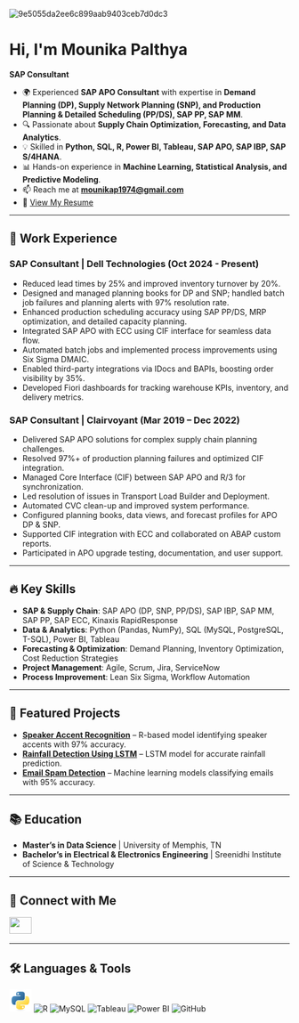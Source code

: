 ![9e5055da2ee6c899aab9403ceb7d0dc3](https://github.com/MounikaPalthya/MounikaPalthya/assets/152343616/5992e1c6-3d72-4ac2-bef5-952da72dbad2)

# Hi, I'm Mounika Palthya  

**SAP Consultant**  

- 🌍 Experienced **SAP APO Consultant** with expertise in **Demand Planning (DP), Supply Network Planning (SNP), and Production Planning & Detailed Scheduling (PP/DS), SAP PP, SAP MM**.  
- 🔍 Passionate about **Supply Chain Optimization, Forecasting, and Data Analytics**.  
- 💡 Skilled in **Python, SQL, R, Power BI, Tableau, SAP APO, SAP IBP, SAP S/4HANA**.  
- 📊 Hands-on experience in **Machine Learning, Statistical Analysis, and Predictive Modeling**.  
- 📫 Reach me at **mounikap1974@gmail.com**  
- 📄 [View My Resume](https://docs.google.com/document/d/11wFmfxTldfd1TE6zy_OWJqnwTJrgnuX3/edit?usp=drive_link)

---

## 💼 Work Experience  

### **SAP Consultant | Dell Technologies (Oct 2024 - Present)**  
- Reduced lead times by 25% and improved inventory turnover by 20%.  
- Designed and managed planning books for DP and SNP; handled batch job failures and planning alerts with 97% resolution rate.  
- Enhanced production scheduling accuracy using SAP PP/DS, MRP optimization, and detailed capacity planning.  
- Integrated SAP APO with ECC using CIF interface for seamless data flow.  
- Automated batch jobs and implemented process improvements using Six Sigma DMAIC.  
- Enabled third-party integrations via IDocs and BAPIs, boosting order visibility by 35%.  
- Developed Fiori dashboards for tracking warehouse KPIs, inventory, and delivery metrics.  

### **SAP Consultant | Clairvoyant (Mar 2019 – Dec 2022)**  
- Delivered SAP APO solutions for complex supply chain planning challenges.  
- Resolved 97%+ of production planning failures and optimized CIF integration.  
- Managed Core Interface (CIF) between SAP APO and R/3 for synchronization.  
- Led resolution of issues in Transport Load Builder and Deployment.  
- Automated CVC clean-up and improved system performance.  
- Configured planning books, data views, and forecast profiles for APO DP & SNP.  
- Supported CIF integration with ECC and collaborated on ABAP custom reports.  
- Participated in APO upgrade testing, documentation, and user support.  

---

## 🔥 Key Skills  

- **SAP & Supply Chain**: SAP APO (DP, SNP, PP/DS), SAP IBP, SAP MM, SAP PP, SAP ECC, Kinaxis RapidResponse  
- **Data & Analytics**: Python (Pandas, NumPy), SQL (MySQL, PostgreSQL, T-SQL), Power BI, Tableau  
- **Forecasting & Optimization**: Demand Planning, Inventory Optimization, Cost Reduction Strategies  
- **Project Management**: Agile, Scrum, Jira, ServiceNow  
- **Process Improvement**: Lean Six Sigma, Workflow Automation  

---

## 📌 Featured Projects  

- **[Speaker Accent Recognition](https://github.com/MounikaPalthya/Speaker-Accent-recognition-and-detection-using-R-programming)** – R-based model identifying speaker accents with 97% accuracy.  
- **[Rainfall Detection Using LSTM](https://github.com/MounikaPalthya/Rain-Fall-Detection)** – LSTM model for accurate rainfall prediction.  
- **[Email Spam Detection](https://github.com/MounikaPalthya/Email-Spam-Detection-using-Machine-Learning)** – Machine learning models classifying emails with 95% accuracy.  

---

## 📚 Education  

- **Master’s in Data Science** | University of Memphis, TN  
- **Bachelor’s in Electrical & Electronics Engineering** | Sreenidhi Institute of Science & Technology  

---

## 🤝 Connect with Me  

<p align="left">
  <a href="https://www.linkedin.com/in/mounika-palthya-a91aa5229/" target="_blank">
    <img src="https://raw.githubusercontent.com/rahuldkjain/github-profile-readme-generator/master/src/images/icons/Social/linked-in-alt.svg" height="30" width="40" />
  </a>
</p>

---

## 🛠️ Languages & Tools  

<p align="left">
  <img src="https://raw.githubusercontent.com/devicons/devicon/master/icons/python/python-original.svg" alt="Python" width="40" height="40"/>  
  <img src="https://www.r-project.org/logo/Rlogo.png" alt="R" width="40" height="40"/>  
  <img src="https://cdn.jsdelivr.net/gh/devicons/devicon/icons/mysql/mysql-original.svg" alt="MySQL" width="40" height="40"/>  
  <img src="https://cdn.jsdelivr.net/gh/devicons/devicon/icons/tableau/tableau-original.svg" alt="Tableau" width="40" height="40"/>  
  <img src="https://img.icons8.com/color/48/000000/power-bi.png" alt="Power BI" width="40" height="40"/>  
  <img src="https://cdn.jsdelivr.net/gh/devicons/devicon/icons/github/github-original.svg" alt="GitHub" width="40" height="40"/>  
</p>
